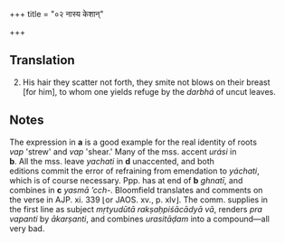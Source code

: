 +++
title = "०२ नास्य केशान्"

+++
## Translation
2. His hair they scatter not forth, they smite not blows on their breast  
\[for him\], to whom one yields refuge by the *darbhá* of uncut leaves.

## Notes
The expression in **a** is a good example for the real identity of roots  
*vap* 'strew' and *vap* 'shear.' Many of the mss. accent *urási* in  
**b**. All the mss. leave *yachati* in **d** unaccented, and both  
editions commit the error of refraining from emendation to *yáchati*,  
which is of course necessary. Ppp. has at end of **b** *ghnatī*, and  
combines in **c** *yasmā ’cch-*. Bloomfield translates and comments on  
the verse in AJP. xi. 339 ⌊or JAOS. xv., p. xlv⌋. The comm. supplies in  
the first line as subject *mṛtyudūtā rakṣaḥpiśācādyā vā*, renders *pra  
vapanti* by *ākarṣanti*, and combines *urasitāḍam* into a compound—all  
very bad.
